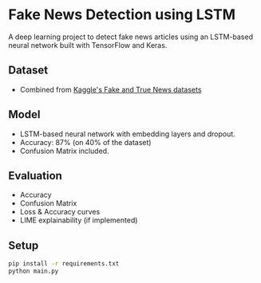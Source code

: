 # Fake News Detection using LSTM

A deep learning project to detect fake news articles using an LSTM-based neural network built with TensorFlow and Keras.

## Dataset
- Combined from [Kaggle's Fake and True News datasets](https://www.kaggle.com/clmentbisaillon/fake-and-real-news-dataset)

## Model
- LSTM-based neural network with embedding layers and dropout.
- Accuracy: 87% (on 40% of the dataset)
- Confusion Matrix included.

## Evaluation
- Accuracy
- Confusion Matrix
- Loss & Accuracy curves
- LIME explainability (if implemented)

## Setup
```bash
pip install -r requirements.txt
python main.py
